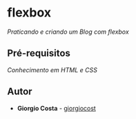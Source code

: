 # flexbox
_Praticando e criando um Blog com flexbox_

## Pré-requisitos
_Conhecimento em HTML e CSS_

## Autor

* **Giorgio Costa** - [giorgiocost](https://github.com/giorgiocost)
